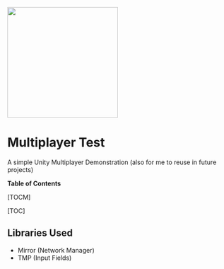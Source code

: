 <style type="text/css">
    img {
        width: 250px;
        height: 250px;
    }
</style>

![](https://unity3d.com/profiles/unity3d/themes/unity/images/pages/branding_trademarks/unity-tab-square-black.png)

# Multiplayer Test

A simple Unity Multiplayer Demonstration (also for me to reuse in future projects)

**Table of Contents**

[TOCM]

[TOC]

## Libraries Used

- Mirror (Network Manager)
- TMP (Input Fields)

